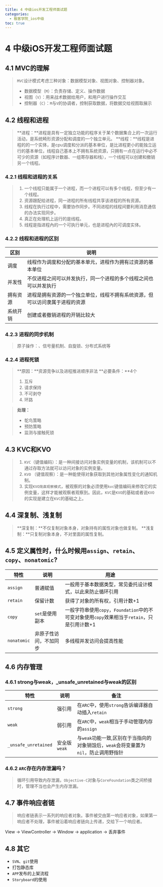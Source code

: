 ```yaml
---
title: 4 中级ios开发工程师面试题
categories:
  - 极客学院_ios中级
toc: true
---
```


# 4	中级iOS开发工程师面试题

## 4.1 MVC的理解
>`MVC`设计模式考虑三种对象：数据模型对象、视图对象、控制器对象。
>+ 数据模型（`M`）：负责存储、定义、操作数据
>+ 视图（`V`）：用来战术数据给用户，和用户进行操作交互
>+ 控制器（`C`）：`M`与`V`的协调者，控制获取数据，将数据交给视图取展示

## 4.2	线程和进程
>**进程：**进程是具有一定独立功能的程序关于某个数据集合上的一次运行活动，是系统畸形资源分配和调度的一个独立单元。
>**线程：**线程是进程的的一个实体，是cpu调度和分派的基本单位，是比进程更小的能独立运行的基本单位，线程自己基本上不拥有系统资源，只拥有一点在运行中必不可少的资源（如程序计数器、一组寄存器和栈），一个线程可以创建和撤销另一个线程。

### 4.2.1	线程和进程的关系
>1. 一个线程只能属于一个进程，而一个进程可以有多个线程，但至少有一个线程。
>2. 资源跟配给进程，同一进程的所有线程共享该进程的所有资源。
>3. 线程在执行过程中，需要协作同步。不同进程的线程间要利用消息通信的办法实现同步。
>4. 真正在处理机上运行的是线程。
>5. 线程是指进程內的一个可执行单元，也是进程內的可调度实体。

### 4.2.2	线程和进程的区别

|区别|说明|
|-|-
|调度|线程作为调度和分配的基本单元，进程作为拥有过资源的基本单位|
|并发性|不仅进程之间可以并发执行，同一个进程的多个线程之间也可以并发执行|
|拥有资源|进程是拥有资源的一个独立单位，线程不拥有系统资源，但可以访问隶属于进程的资源|
|系统开销|创建或者撤销进程的开销比较大|

### 4.2.3	进程的同步机制
 >原子操作：、信号量机制、自旋锁、分布式系统等

### 4.2.4	进程死锁
>**原因：**资源竞争以及进程推进顺序非法
>**必要条件：**4个
>1. 互斥
>2. 请求保持
>3. 不可剥夺
>4. 环路

>**处理：**
>+ 鸵鸟策略
>+  预防策略
>+ 监测与接触死锁

## 4.3	KVC和KVO
>1. `KVC`（键值编码）：是一种间接访问对象实例变量的机制，该机制可以不通过存取方法就可以访问对象的实例变量。
>2. `KVO` （键值观察）：是一种能使得对象获取到其他对象属性变化的通知机制。
>3. 实现`KVO简直观察模式`，被观察的对象必须使用`kvc`键值编码来修改它的实例变量，这样才能被观察者观察到。因此，`KVC`是`KVO`的基础或者说`KVO`的实现是建立在`KVC`的基础之上。

## 4.4	深复制、浅复制
>**深复制：**不仅复制对象本身，对象持有的属性对象也做复制。
>**浅复制：**只复制对象本身，不对里面的属性复制。


## 4.5	定义属性时，什么时候用`assign`、`retain`、`copy`、`nonatomic`?

|特性|说明|用途|
|-|-|-|
|`assign`|普通赋值|一般用于基本数据类型，常见委托设计模式，以此来防止循环引用|
|`retain`|保留计数|获得了对象的所有权，引用计数+1|
|`copy`|`set`是使用副本|一般字符串使用`copy`，`Foundation`中的不可变对象使用`copy`效果相当于`retain`，只是引用计数+1|
|`nonatomic`|非原子性访问，不加同步|多线程并发访问会提高性能|


## 4.6	内存管理

### 4.6.1	strong与weak，_unsafe_unretained与weak的区别

|特性|说明|备注|
|-|-|-|
|`strong`|强引用|在`ARC`中，使用`strong`告诉编译器自动插入`retain`|
|`weak`|弱引用|在`ARC`中，`weak`相当于手动管理内存的`assign`|
|`_unsafe_unretained`|安全版`weak`|与`weak`功能一致,区别在于当指向的对象销毁后，`weak`会将变量置为`nil`，防止调用野指针|

### 4.6.2	`ARC`存在内存泄漏吗？
>循环引用导致内存泄漏，`Objective-C`对象与`CoreFoundation`类之间桥接时，管理不当也会产生内存泄漏。

## 4.7	事件响应者链
>响应者链表示一系列的响应者对象。事件被交由第一响应者对象，如果第一响应者不处理，事件被沿着响应者链向上传递，交给下一个响应者。

View -> ViewController -> Window -> application -> 丢弃事件


## 4.8	其它
+ `SVN`、`git`使用
+ 打包静态库
+ `APP`发布的上架流程
+ `Storyboard`的使用
